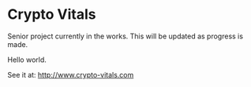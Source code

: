 # Crypto Vitals
Senior project currently in the works. This will be updated as progress is made.

Hello world.

See it at: http://www.crypto-vitals.com
